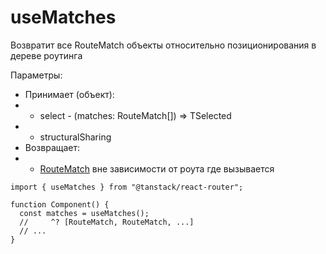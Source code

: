# useMatches

Возвратит все RouteMatch объекты относительно позиционирования в дереве роутинга

Параметры:

- Принимает (объект):
- - select - (matches: RouteMatch[]) => TSelected
- - structuralSharing
- Возвращает:
- - [RouteMatch](../types/RouteMatch.md) вне зависимости от роута где вызывается

```tsx
import { useMatches } from "@tanstack/react-router";

function Component() {
  const matches = useMatches();
  //     ^? [RouteMatch, RouteMatch, ...]
  // ...
}
```

